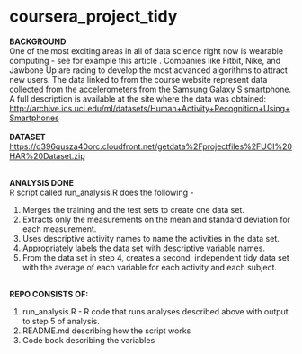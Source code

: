 coursera_project_tidy
=====================
<b>BACKGROUND</b><br>
One of the most exciting areas in all of data science right now is wearable computing - see for example this article . Companies like Fitbit, Nike, and Jawbone Up are racing to develop the most advanced algorithms to attract new users. The data linked to from the course website represent data collected from the accelerometers from the Samsung Galaxy S smartphone. A full description is available at the site where the data was obtained:<br>
http://archive.ics.uci.edu/ml/datasets/Human+Activity+Recognition+Using+Smartphones <br><br>
<b>DATASET</b><br>
https://d396qusza40orc.cloudfront.net/getdata%2Fprojectfiles%2FUCI%20HAR%20Dataset.zip<br><br>

<b>ANALYSIS DONE</b><br>
R script called run_analysis.R does the following - <br>
1) Merges the training and the test sets to create one data set.<br>
2) Extracts only the measurements on the mean and standard deviation for each measurement. <br>
3) Uses descriptive activity names to name the activities in the data set. <br>
4) Appropriately labels the data set with descriptive variable names. <br>
5) From the data set in step 4, creates a second, independent tidy data set with the average of each variable for each activity and each subject.<br><br>

<b>REPO CONSISTS OF:</b><br>
1) run_analysis.R - R code that runs analyses described above with output to step 5 of analysis.<br>
2) README.md describing how the script works<br>
3) Code book describing the variables<br>
